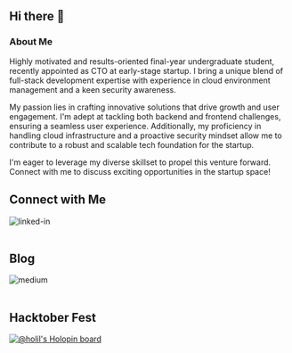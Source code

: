 ## Hi there 👋

### About Me
Highly motivated and results-oriented final-year undergraduate student, recently appointed as CTO at early-stage startup. I bring a unique blend of full-stack development expertise with experience in cloud environment management and a keen security awareness.

My passion lies in crafting innovative solutions that drive growth and user engagement. I'm adept at tackling both backend and frontend challenges, ensuring a seamless user experience. Additionally, my proficiency in handling cloud infrastructure and a proactive security mindset allow me to contribute to a robust and scalable tech foundation for the startup.

I'm eager to leverage my diverse skillset to propel this venture forward. Connect with me to discuss exciting opportunities in the startup space!

## Connect with Me

[<img align="left" alt="linked-in" src="https://img.shields.io/badge/linkedin-%230077B5.svg?&style=for-the-badge&logo=linkedin&logoColor=white" />](https://www.linkedin.com/in/kholil-haq-alim-hakim/)

<br>
<br>

## Blog

[<img align="left" alt="medium" src="https://img.shields.io/badge/medium-%2312100E.svg?&style=for-the-badge&logo=medium&logoColor=white" />](https://mynotes1100.medium.com/)

<br>
<br>

## Hacktober Fest
[![@holil's Holopin board](https://holopin.me/holil)](https://holopin.io/@holil)
